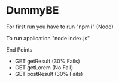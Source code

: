 # DummyBE

For first run you have to run "npm i" (Node)

To run application "node index.js"

End Points

- GET getResult (30% Fails)  
- GET getLorem (No Fail)
- GET postResult (30% Fails) 
